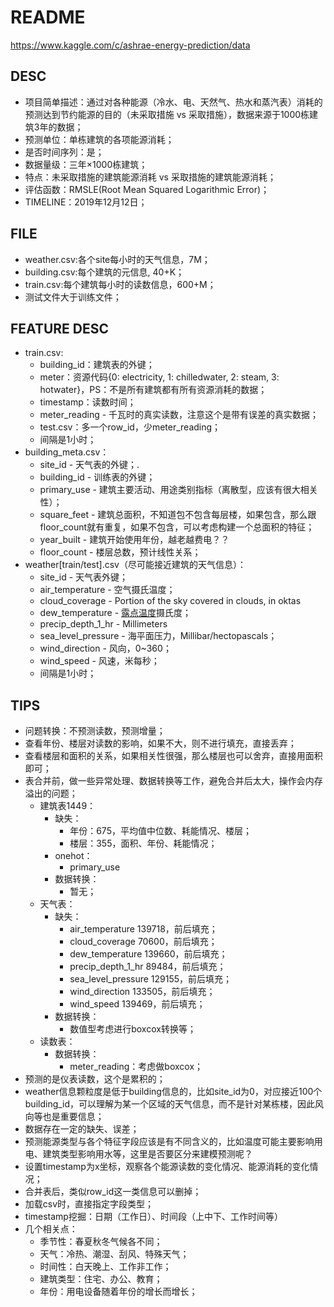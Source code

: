 # README

https://www.kaggle.com/c/ashrae-energy-prediction/data

## DESC

- 项目简单描述：通过对各种能源（冷水、电、天然气、热水和蒸汽表）消耗的预测达到节约能源的目的（未采取措施 vs 采取措施），数据来源于1000栋建筑3年的数据；
- 预测单位：单栋建筑的各项能源消耗；
- 是否时间序列：是；
- 数据量级：三年×1000栋建筑；
- 特点：未采取措施的建筑能源消耗 vs 采取措施的建筑能源消耗；
- 评估函数：RMSLE(Root Mean Squared Logarithmic Error)；
- TIMELINE：2019年12月12日；

## FILE

- weather.csv:各个site每小时的天气信息，7M；
- building.csv:每个建筑的元信息, 40+K；
- train.csv:每个建筑每小时的读数信息，600+M；
- 测试文件大于训练文件；

## FEATURE DESC

- train.csv:
  - building_id：建筑表的外键；
  - meter：资源代码{0: electricity, 1: chilledwater, 2: steam, 3: hotwater}，PS：不是所有建筑都有所有资源消耗的数据；
  - timestamp：读数时间；
  - meter_reading - 千瓦时的真实读数，注意这个是带有误差的真实数据；
  - test.csv：多一个row_id，少meter_reading；
  - 间隔是1小时；
- building_meta.csv：
  - site_id - 天气表的外键；.
  - building_id - 训练表的外键；
  - primary_use - 建筑主要活动、用途类别指标（离散型，应该有很大相关性）；
  - square_feet - 建筑总面积，不知道包不包含每层楼，如果包含，那么跟floor_count就有重复，如果不包含，可以考虑构建一个总面积的特征；
  - year_built - 建筑开始使用年份，越老越费电？？
  - floor_count - 楼层总数，预计线性关系；
- weather[train/test].csv（尽可能接近建筑的天气信息）：
  - site_id - 天气表外键；
  - air_temperature - 空气摄氏温度；
  - cloud_coverage - Portion of the sky covered in clouds, in oktas
  - dew_temperature - [露点温度](https://baike.baidu.com/item/%E9%9C%B2%E7%82%B9/1574011?fr=aladdin)摄氏度；
  - precip_depth_1_hr - Millimeters
  - sea_level_pressure - 海平面压力，Millibar/hectopascals；
  - wind_direction - 风向，0~360；
  - wind_speed - 风速，米每秒；
  - 间隔是1小时；

## TIPS

- 问题转换：不预测读数，预测增量；
- 查看年份、楼层对读数的影响，如果不大，则不进行填充，直接丢弃；
- 查看楼层和面积的关系，如果相关性很强，那么楼层也可以舍弃，直接用面积即可；
- 表合并前，做一些异常处理、数据转换等工作，避免合并后太大，操作会内存溢出的问题；
	- 建筑表1449：
		- 缺失：
			- 年份：675，平均值中位数、耗能情况、楼层；
			- 楼层：355，面积、年份、耗能情况；
		- onehot：
			- primary_use
		- 数据转换：
			- 暂无；
	- 天气表：
		- 缺失：
			- air_temperature       139718，前后填充；
			- cloud_coverage        70600，前后填充；
			- dew_temperature       139660，前后填充；
			- precip_depth_1_hr     89484，前后填充；
			- sea_level_pressure    129155，前后填充；
			- wind_direction        133505，前后填充；
			- wind_speed            139469，前后填充；
		- 数据转换：
			- 数值型考虑进行boxcox转换等；
	- 读数表：
		- 数据转换：
			- meter_reading：考虑做boxcox；
- 预测的是仪表读数，这个是累积的；
- weather信息颗粒度是低于building信息的，比如site_id为0，对应接近100个building_id，可以理解为某一个区域的天气信息，而不是针对某栋楼，因此风向等也是重要信息；
- 数据存在一定的缺失、误差；
- 预测能源类型与各个特征字段应该是有不同含义的，比如温度可能主要影响用电、建筑类型影响用水等，这里是否要区分来建模预测呢？
- 设置timestamp为x坐标，观察各个能源读数的变化情况、能源消耗的变化情况；
- 合并表后，类似row_id这一类信息可以删掉；
- 加载csv时，直接指定字段类型；
- timestamp挖掘：日期（工作日）、时间段（上中下、工作时间等）
- 几个相关点：
	- 季节性：春夏秋冬气候各不同；
	- 天气：冷热、潮湿、刮风、特殊天气；
	- 时间性：白天晚上、工作非工作；
	- 建筑类型：住宅、办公、教育；
	- 年份：用电设备随着年份的增长而增长；
